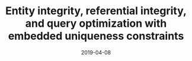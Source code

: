 ---
title: "Entity integrity, referential integrity, and query optimization with embedded uniqueness constraints"
collection: talks
type: "Talk"
permalink: /talks/icde2019-2
venue: "IEEE International Conference on Data Engineering (ICDE)"
date: 2019-04-08
location: "Macau, China"
---